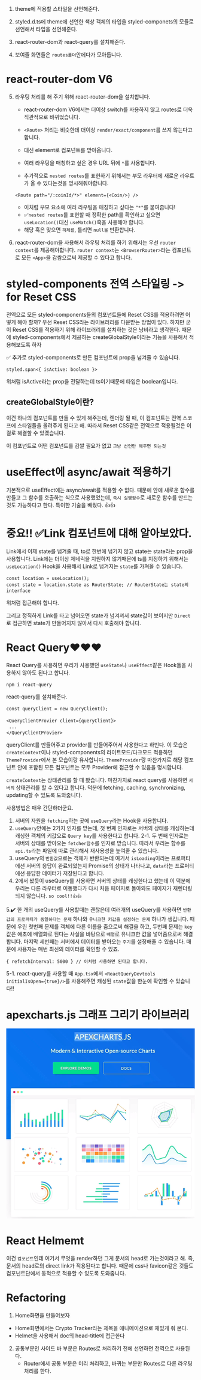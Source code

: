 1. theme에 적용할 스타일을 선언해준다.
2. styled.d.ts에 theme에 선언한 색상 객체의 타입을 styled-componets의 모듈로 선언해서 타입을 선언해준다.
3. react-router-dom과 react-query를 설치해준다.

4. 보여줄 화면들은 `routes폴더`안에다가 모아둡니다. 

# react-router-dom V6
5. 라우팅 처리를 해 주기 위해 react-router-dom을 설치합니다.
    - react-router-dom V6에서는 더이상 switch를 사용하지 않고 routes로 더욱 직관적으로 바뀌었습니다.
    - `<Route>` 처리는 비슷한데 더이상 `render/exact/component`를 쓰지 않는다고 합니다.
    - 대신 element로 컴포넌트를 받아옵니다. 
    - 여러 라우팅을 매칭하고 싶은 경우 URL 뒤에 `*`를 사용합니다.

    - 추가적으로 `nested routes`를 표현하기 위해서는 부모 라우터에 새로운 라우트가 올 수 있다는것을 명시해줘야합니다.
    ```
    <Route path="/:coinId/*>" element={<Coin/>} />
    ```
    - 이처럼 부모 요소에 여러 라우팅을 매칭하고 싶다는 `"*"`를 붙여줍니다!
    -  ✅`nested routes`를 표현할 때 정확한 path를 확인하고 싶으면 `useLocation()`대신 `useMatch()`훅을 사용해야 합니다.
    - 해당 훅은 맞으면 `객체를`, 틀리면 `null을` 반환합니다. 

6. react-router-dom을 사용해서 라우팅 처리를 하기 위해서는 우선 `router context`를 제공해야합니다.
`router context`는 `<BrowserRouter>`라는 컴포넌트로 모든 `<App>`을 감쌈으로써 제공할 수 있다고 합니다.

# styled-components 전역 스타일링 -> for Reset CSS
전역으로 모든 styled-components들의 컴포넌트들에 Reset CSS를 적용하려면 어떻게 해야 할까?
우선 Reset CSS라는 라이브러리를 다운받는 방법이 있다. 하지만 굳이 Reset CSS를 적용하기 위해 라이브러리를 설치하는 것은 낭비라고 생각한다. 때문에 styled-components에서 제공하는 createGlobalStyle이라는 기능을 사용해서 적용해보도록 하자

✅ 추가로 styled-components로 만든 컴포넌트에 prop을 넘겨줄 수 있습니다. 
```
styled.span<{ isActive: boolean }>
```
위처럼 isActive라는 prop을 전달하는데 ts이기때문에 타입은 boolean입니다.

## createGlobalStyle이란?
이건 하나의 컴포넌트를 만들 수 있게 해주는데, 렌더링 될 때, 이 컴포넌트는 전역 스코프에 스타일들을 올려주게 된다고 해. 따라서 Reset CSS같은 전역으로 적용될것은 이걸로 해결할 수 있겠습니다.

이 컴포넌트로 어떤 컴포넌트를 감쌀 필요가 없고 `그냥 선언만 해주면 되는것`

# useEffect에 async/await 적용하기
기본적으로 useEffect에는 async/await를 적용할 수 없다. 때문에 안에 새로운 함수를 만들고 그 함수를 호출하는 식으로 사용했었는데,
`즉시 실행함수`로 새로운 함수를 만드는것도 가능하다고 한다. 특이한 기술을 배웠다. 👍👍

# 중요!! ✅Link 컴포넌트에 대해 알아보았다.
Link에서 이제 state를 넘겨줄 때, to로 한번에 넘기지 않고 state는 state라는 prop을 사용합니다.
Link에는 더이상 제네릭을 지원하지 않기때문에 ts를 지정하기 위해서는
`useLocation()` Hook을 사용해서 Link로 넘겨지는 `state`를 가져올 수 있습니다.
```
const location = useLocation();
const state = location.state as RouterState; // RouterState는 state의 interface
```
위처럼 접근해야 합니다.

그리고 정직하게 Link를 타고 넘어오면 state가 넘겨져서 state값이 보이지만 `Direct`로 접근하면 state가 만들어지지 않아서 다시 호출해야 합니다.

# React Query❤️❤️❤️
React Query를 사용하면 우리가 사용했던 `useState`나 `useEffect`같은 Hook들을 사용하지 않아도 된다고 합니다.
```
npm i react-query
```
react-query를 설치해준다.

```
const queryClient = new QueryClient();

<QueryClientProvier client={queryClient}>
 ...
</QueryClientProvier>
```
queryClient를 만들어주고 provider를 만들어주어서 사용한다고 하빈다.
이 모습은 `createContext`이나 styled-components의 라이트모드/다크모드 적용하던 `ThemeProvider`에서 본 모습이랑 유사합니다.
`ThemeProvider`랑 마찬가지로 해당 컴포넌트 안에 포함된 모든 컴포넌트는 모두 Provider에 접근할 수 있음을 명시합니다. 

`createContext`는 상태관리를 할 때 봤습니다. 마찬가지로 react query를 사용하면 `서버의` 상태관리를 할 수 있다고 합니다.
덕분에 fetching, caching, synchronizing, updating할 수 있도록 도와줍니다.

사용방법은 매우 간단하더군요.
1. 서버의 자원을 `fetching`하는 곳에 `useQuery`라는 Hook을 사용합니다.
2. `useQuery`안에는 2가지 인자를 받는데, 첫 번째 인자로는 서버의 상태를 캐싱하는데 캐싱한 객체의 키값으로 `Query key`를 사용한다고 합니다.
2-1. 두 번째 인자로는 서버의 상태를 받아오는 `fetcher함수`를 인자로 받습니다. 따라서 우리는 함수를 `api.ts`라는 파일에 따로 관리해서 재사용성을 높여줄 수 있습니다.
3. useQuery의 `반환값`으로는 객체가 반환되는데 여기서 `isLoading`이라는 프로퍼티에선 서버의 응답이 완료되었는지 Promise의 상태가 나타나고, `data`라는 프로퍼티에선 응답한 데이터가 저장된다고 합니다. 
4. 2에서 봤듯이 useQuery를 사용하면 서버의 상태를 캐싱한다고 했는데 이 덕분에 우리는 다른 라우터로 이동했다가 다시 처음 페이지로 돌아와도 페이지가 재렌더링 되지 않습니다. `so cool!!👍👍`

5.✔️ 한 개의 useQuery를 사용할때는 괜찮은데 여러개의 useQuery를 사용하면 `반환값의 프로퍼티가 동일하다는 문제` 하나와 `유니크한 키값을 설정하는 문제` 하나가 생깁니다. 때문에 우린 첫번째 문제를 객체에 다른 이름을 줌으로써 해결을 하고, 두번째 문제는 `key`값은 애초에 배열화로 된다는 사실을 바탕으로 `배열`로 유니크한 값을 넣어줌으로써 해결합니다. 마지막 세번째는 서버에서 데이터를 받아오는 `주기`를 설정해줄 수 있습니다. 때문에 사용자는 매번 최신의 데이터를 확인할 수 있죠. 
```
{ refetchInterval: 5000 } // 이처럼 사용하면 된다고 합니다.
```
5-1. react-query를 사용할 때 `App.tsx`에서 `<ReactQueryDevtools initialIsOpen={true}/>`를 사용해주면 캐싱된 `state`값을 한눈에 확인할 수 있습니다!!

# apexcharts.js 그래프 그리기 라이브러리
<img src="./apexchart.png">

# React Helmemt
이건 `컴포넌트`인데 여기서 무엇을 render하던 그게 문서의 head로 가는것이라고 해.
즉, 문서의 head로의 direct link가 적용된다고 합니다.
때문에 css나 favicon같은 것들도 컴포넌트단에서 동적으로 적용할 수 있도록 도와줍니다.


# Refactoring

1. Home화면을 만들어보자
- Home화면에서는 Crypto Tracker라는 제목을 애니메이션으로 재밌게 줘 본다.
- Helmet을 사용해서 doc의 head-title에 접근한다

2. 공통부분인 사이드 바 부분은 Routes로 처리하기 전에 선언하면 전역으로 사용된다.
    - Router에서 공통 부분은 미리 처리하고, 바뀌는 부분만 Routes로 다른 라우팅 처리를 한다.